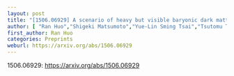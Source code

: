 ```yaml
---
layout: post
title: "[1506.06929] A scenario of heavy but visible baryonic dark matter"
author: [ "Ran Huo","Shigeki Matsumoto","Yue-Lin Sming Tsai","Tsutomu T. Yanagida" ]
first_author: Ran Huo
categories: Preprints
weburl: https://arxiv.org/abs/1506.06929
---
```


1506.06929: https://arxiv.org/abs/1506.06929
